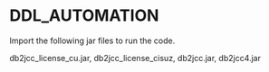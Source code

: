 # DDL_AUTOMATION


Import the following jar files to run the code.

db2jcc_license_cu.jar, 
db2jcc_license_cisuz, 
db2jcc.jar, 
db2jcc4.jar
